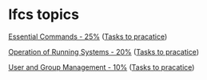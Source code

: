 # lfcs topics
[Essential Commands - 25%](EssentialCommands.md) ([Tasks to pracatice](EssentialCommands_practice.md))

[Operation of Running Systems - 20%](OperationOfRunningSystems.md) ([Tasks to pracatice](OperationOfRunningSystems_practice.md))

[User and Group Management - 10%](UserAndGroupManagement.md) ([Tasks to pracatice](UserAndGroupManagement_practice.md))

